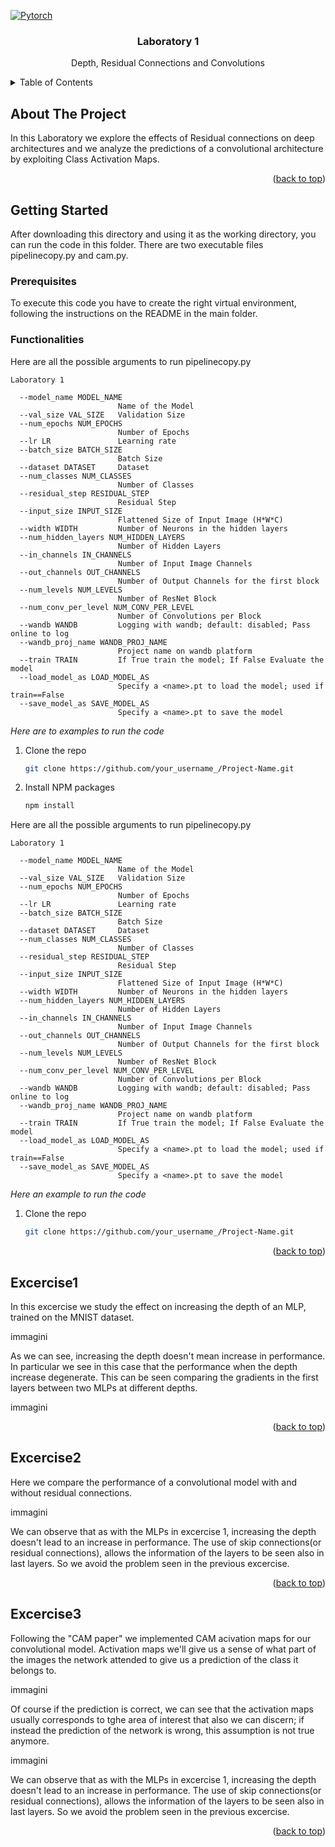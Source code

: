 <a name="readme-top"></a>


<!-- PROJECT LOGO -->
[![Pytorch][Pytorch.org]][PyTorch-url]
<br />
<div align="center">

  <h3 align="center">Laboratory 1</h3>

  <p align="center">
    Depth, Residual Connections and Convolutions

  </p>
</div>



<!-- TABLE OF CONTENTS -->
<details>
  <summary>Table of Contents</summary>
  <ol>
    <li>
      <a href="#about-the-project">About The Project</a>
    </li>
    <li>
      <a href="#getting-started">Getting Started</a>
      <ul>
        <li><a href="#prerequisites">Prerequisites</a></li>
        <li><a href="#functionalities">Functionalities</a></li>
      </ul>
    </li>
    <li><a href="#excercise1">Excercise 1</a></li>
    <li><a href="#excercise2">Excercise 2</a></li>
    <li><a href="#excercise3">Excercise 3</a></li>
  </ol>
</details>



<!-- ABOUT THE PROJECT -->
## About The Project

In this Laboratory we explore the effects of Residual connections on deep architectures and we analyze the predictions of a convolutional architecture by exploiting Class Activation Maps.

<p align="right">(<a href="#readme-top">back to top</a>)</p>

<!-- GETTING STARTED -->
## Getting Started

After downloading this directory and using it as the working directory, you can run the code in this folder. There are two executable files pipelinecopy.py and cam.py.

### Prerequisites

To execute this code you have to create the right virtual environment, following the instructions on the README in the main folder.

### Functionalities
Here are all the possible arguments to run pipelinecopy.py
```
Laboratory 1

  --model_name MODEL_NAME
                        Name of the Model
  --val_size VAL_SIZE   Validation Size
  --num_epochs NUM_EPOCHS
                        Number of Epochs
  --lr LR               Learning rate
  --batch_size BATCH_SIZE
                        Batch Size
  --dataset DATASET     Dataset
  --num_classes NUM_CLASSES
                        Number of Classes
  --residual_step RESIDUAL_STEP
                        Residual Step
  --input_size INPUT_SIZE
                        Flattened Size of Input Image (H*W*C)
  --width WIDTH         Number of Neurons in the hidden layers
  --num_hidden_layers NUM_HIDDEN_LAYERS
                        Number of Hidden Layers
  --in_channels IN_CHANNELS
                        Number of Input Image Channels
  --out_channels OUT_CHANNELS
                        Number of Output Channels for the first block
  --num_levels NUM_LEVELS
                        Number of ResNet Block
  --num_conv_per_level NUM_CONV_PER_LEVEL
                        Number of Convolutions per Block
  --wandb WANDB         Logging with wandb; default: disabled; Pass online to log
  --wandb_proj_name WANDB_PROJ_NAME
                        Project name on wandb platform
  --train TRAIN         If True train the model; If False Evaluate the model
  --load_model_as LOAD_MODEL_AS
                        Specify a <name>.pt to load the model; used if train==False
  --save_model_as SAVE_MODEL_AS
                        Specify a <name>.pt to save the model
```


_Here are to examples to run the code_

1. Clone the repo
   ```sh
   git clone https://github.com/your_username_/Project-Name.git
   ```
2. Install NPM packages
   ```sh
   npm install
   ```

Here are all the possible arguments to run pipelinecopy.py
```
Laboratory 1

  --model_name MODEL_NAME
                        Name of the Model
  --val_size VAL_SIZE   Validation Size
  --num_epochs NUM_EPOCHS
                        Number of Epochs
  --lr LR               Learning rate
  --batch_size BATCH_SIZE
                        Batch Size
  --dataset DATASET     Dataset
  --num_classes NUM_CLASSES
                        Number of Classes
  --residual_step RESIDUAL_STEP
                        Residual Step
  --input_size INPUT_SIZE
                        Flattened Size of Input Image (H*W*C)
  --width WIDTH         Number of Neurons in the hidden layers
  --num_hidden_layers NUM_HIDDEN_LAYERS
                        Number of Hidden Layers
  --in_channels IN_CHANNELS
                        Number of Input Image Channels
  --out_channels OUT_CHANNELS
                        Number of Output Channels for the first block
  --num_levels NUM_LEVELS
                        Number of ResNet Block
  --num_conv_per_level NUM_CONV_PER_LEVEL
                        Number of Convolutions per Block
  --wandb WANDB         Logging with wandb; default: disabled; Pass online to log
  --wandb_proj_name WANDB_PROJ_NAME
                        Project name on wandb platform
  --train TRAIN         If True train the model; If False Evaluate the model
  --load_model_as LOAD_MODEL_AS
                        Specify a <name>.pt to load the model; used if train==False
  --save_model_as SAVE_MODEL_AS
                        Specify a <name>.pt to save the model
```


_Here an example to run the code_

1. Clone the repo
   ```sh
   git clone https://github.com/your_username_/Project-Name.git
   ```

<p align="right">(<a href="#readme-top">back to top</a>)</p>



<!-- USAGE EXAMPLES -->
## Excercise1

In this excercise we study the effect on increasing the depth of an MLP, trained on the MNIST dataset.


immagini


As we can see, increasing the depth doesn't mean increase in performance. In particular we see in this case that the performance when the depth increase degenerate. This can be seen comparing the gradients in the first layers between two MLPs at different depths.

immagini

<p align="right">(<a href="#readme-top">back to top</a>)</p>

## Excercise2

Here we compare the performance of a convolutional model with and without residual connections.

immagini

We can observe that as with the MLPs in excercise 1, increasing the depth doesn't lead to an increase in performance. The use of skip connections(or residual connections), allows the information of the layers to be seen also in last layers. So we avoid the problem seen in the previous excercise.

<p align="right">(<a href="#readme-top">back to top</a>)</p>

## Excercise3

Following the "CAM paper" we implemented CAM acivation maps for our convolutional model. Activation maps we'll give us a sense of what part of the images the network attended to give us a prediction of the class it belongs to.

immagini

Of course if the prediction is correct, we can see that the activation maps usually corresponds to tghe area of interest that also we can discern; if instead the prediction of the network is wrong, this assumption is not true anymore.

immagini

We can observe that as with the MLPs in excercise 1, increasing the depth doesn't lead to an increase in performance. The use of skip connections(or residual connections), allows the information of the layers to be seen also in last layers. So we avoid the problem seen in the previous excercise.

<p align="right">(<a href="#readme-top">back to top</a>)</p>


<!-- MARKDOWN LINKS & IMAGES -->
<!-- https://www.markdownguide.org/basic-syntax/#reference-style-links -->

[PyTorch-url]: https://pytorch.org/
[Pytorch.org]:https://img.shields.io/badge/PyTorch-%23EE4C2C.svg?style=for-the-badge&logo=PyTorch&logoColor=white
